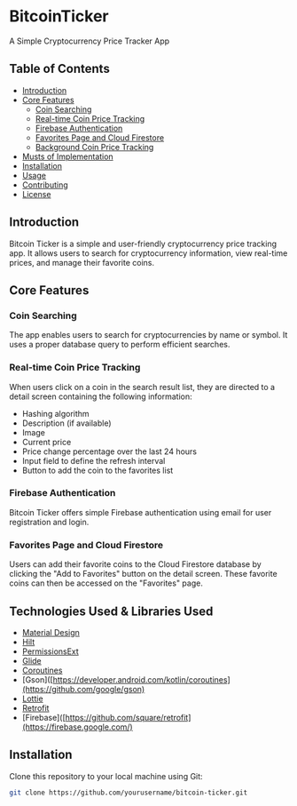 # BitcoinTicker 

A Simple Cryptocurrency Price Tracker App

## Table of Contents
- [Introduction](#introduction)
- [Core Features](#core-features)
  - [Coin Searching](#coin-searching)
  - [Real-time Coin Price Tracking](#real-time-coin-price-tracking)
  - [Firebase Authentication](#firebase-authentication)
  - [Favorites Page and Cloud Firestore](#my-coins-page-and-cloud-firestore)
  - [Background Coin Price Tracking](#background-coin-price-tracking)
- [Musts of Implementation](#musts-of-implementation)
- [Installation](#installation)
- [Usage](#usage)
- [Contributing](#contributing)
- [License](#license)

## Introduction

Bitcoin Ticker is a simple and user-friendly cryptocurrency price tracking app. It allows users to search for cryptocurrency information, view real-time prices, and manage their favorite coins.

## Core Features

### Coin Searching

The app enables users to search for cryptocurrencies by name or symbol. It uses a proper database query to perform efficient searches.

### Real-time Coin Price Tracking

When users click on a coin in the search result list, they are directed to a detail screen containing the following information:
- Hashing algorithm
- Description (if available)
- Image
- Current price
- Price change percentage over the last 24 hours
- Input field to define the refresh interval
- Button to add the coin to the favorites list

### Firebase Authentication

Bitcoin Ticker offers simple Firebase authentication using email for user registration and login.

### Favorites Page and Cloud Firestore

Users can add their favorite coins to the Cloud Firestore database by clicking the "Add to Favorites" button on the detail screen. These favorite coins can then be accessed on the "Favorites" page.

## Technologies Used & Libraries Used

- [Material Design](https://developer.android.com/develop/ui/views/theming/look-and-feel)
- [Hilt](https://developer.android.com/training/dependency-injection/hilt-android)
- [PermissionsExt](https://github.com/fondesa/kpermissions)
- [Glide](https://bumptech.github.io/glide)
- [Coroutines](https://developer.android.com/kotlin/coroutines)
- [Gson]([https://developer.android.com/kotlin/coroutines](https://github.com/google/gson)
- [Lottie](https://github.com/airbnb/lottie-android)
- [Retrofit](https://github.com/square/retrofit)
- [Firebase]([https://github.com/square/retrofit](https://firebase.google.com/)

## Installation

Clone this repository to your local machine using Git:

```bash
git clone https://github.com/yourusername/bitcoin-ticker.git

